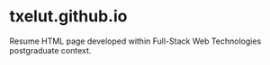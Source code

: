 # txelut.github.io
Resume HTML page developed within Full-Stack Web Technologies postgraduate context.